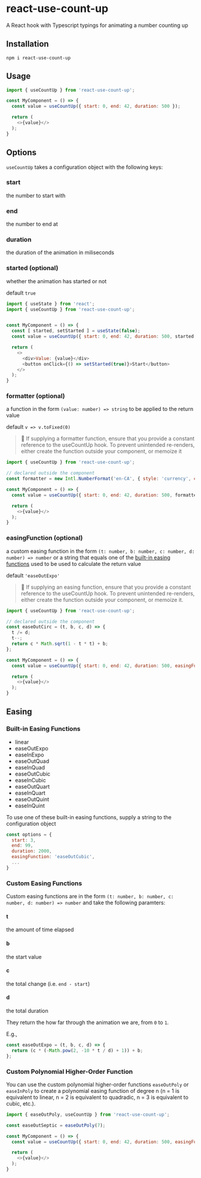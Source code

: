 # react-use-count-up

A React hook with Typescript typings for animating a number counting up

## Installation

```
npm i react-use-count-up
```

## Usage

```javascript
import { useCountUp } from 'react-use-count-up';

const MyComponent = () => {
  const value = useCountUp({ start: 0, end: 42, duration: 500 });

  return (
    <>{value}</>
  );
}
```

## Options

`useCountUp` takes a configuration object with the following keys:

### start
the number to start with

### end
the number to end at

### duration
the duration of the animation in miliseconds

### started (optional)
whether the animation has started or not

default `true`

```javascript
import { useState } from 'react';
import { useCountUp } from 'react-use-count-up';


const MyComponent = () => {
  const [ started, setStarted ] = useState(false);
  const value = useCountUp({ start: 0, end: 42, duration: 500, started });

  return (
    <>
      <div>Value: {value}</div>
      <button onClick={() => setStarted(true)}>Start</button>
    </>
  );
}
```

### formatter (optional)
a function in the form `(value: number) => string` to be applied to the return value

default `v => v.toFixed(0)`

> 📝 If supplying a formatter function, ensure that you provide a constant reference to the useCountUp hook. To prevent unintended re-renders, either create the function outside your component, or memoize it

```javascript
import { useCountUp } from 'react-use-count-up';

// declared outside the component
const formatter = new Intl.NumberFormat('en-CA', { style: 'currency', currency: 'CAD' }).format

const MyComponent = () => {
  const value = useCountUp({ start: 0, end: 42, duration: 500, formatter });

  return (
    <>{value}</>
  );
}
```

### easingFunction (optional)
a custom easing function in the form `(t: number, b: number, c: number, d: number) => number` or a string that equals one of the [built-in easing functions](#built-in-easing-functions) used to be used to calculate the return value

default `'easeOutExpo'`

> 📝 If supplying an easing function, ensure that you provide a constant reference to the useCountUp hook. To prevent unintended re-renders, either create the function outside your component, or memoize it.

```javascript
import { useCountUp } from 'react-use-count-up';

// declared outside the component
const easeOutCirc = (t, b, c, d) => {
  t /= d;
  t--;
  return c * Math.sqrt(1 - t * t) + b;
};

const MyComponent = () => {
  const value = useCountUp({ start: 0, end: 42, duration: 500, easingFunction: easeOutCirc });

  return (
    <>{value}</>
  );
}
```

## Easing

### Built-in Easing Functions

* linear
* easeOutExpo
* easeInExpo
* easeOutQuad
* easeInQuad
* easeOutCubic
* easeInCubic
* easeOutQuart
* easeInQuart
* easeOutQuint
* easeInQuint

To use one of these built-in easing functions, supply a string to the configuration object

```javascript
const options = {
  start: 3,
  end: 99,
  duration: 2000,
  easingFunction: 'easeOutCubic',
  ...
}
```

### Custom Easing Functions

Custom easing functions are in the form `(t: number, b: number, c: number, d: number) => number` and take the following paramters:

#### t
the amount of time elapsed

#### b
the start value

#### c
the total change (i.e. `end - start`)

#### d
the total duration

They return the how far through the animation we are, from `0` to `1`.

E.g.,

```javascript
const easeOutExpo = (t, b, c, d) => {
  return (c * (-Math.pow(2, -10 * t / d) + 1)) + b;
};
```

### Custom Polynomial Higher-Order Function

You can use the custom polynomial higher-order functions `easeOutPoly` or `easeInPoly` to create a polynomial easing function of degree n (n = 1 is equivalent to linear, n = 2 is equivalent to quadradic, n = 3 is equivalent to cubic, etc.).

```javascript
import { easeOutPoly, useCountUp } from 'react-use-count-up';

const easeOutSeptic = easeOutPoly(7);

const MyComponent = () => {
  const value = useCountUp({ start: 0, end: 42, duration: 500, easingFunction: easeOutSeptic });

  return (
    <>{value}</>
  );
}
```

